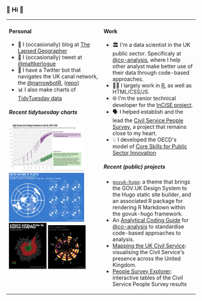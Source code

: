 ### :wave: Hi :wave:


<table>
<tr>
<td style="width:50%;" valign="top">

#### Personal

- :memo: I (occasionally) blog at [The Lapsed Geographer](https://lapsedgeographer.london/)
- :loudspeaker: I (occasionally) tweet at [@mattkerlogue](https://twitter.com/mattkerlogue)
- :robot: I have a Twitter bot that navigates the UK canal network, the [@narrowbotR](https://twitter.com/narrowbotR), ([repo](http://github.com/mattkerlogue/narrowbotR))
- :bar_chart: I also make charts of [TidyTuesday data](http://github.com/mattkerlogue/tidytuesday)

##### Recent tidytuesday charts
<img src="https://github.com/mattkerlogue/tidytuesday/raw/main/2021/2021-02-02_hbcu.png" width="200" />
<br />
<img src="https://github.com/mattkerlogue/tidytuesday/raw/main/2021/2021-01-26_plastics.png" width="200" />
<br />
<img src="https://github.com/mattkerlogue/tidytuesday/raw/main/2021/2021-01-19_kenya_census.png" width="100" />
<img src="https://github.com/mattkerlogue/tidytuesday/raw/main/2021/2021-01-12_tate_reasons_art_labelled.png" width="100" />

</td>
<td style="width:50%;" valign="top">

#### Work

- :classical_building: I'm a data scientist in the UK public sector. Specificaly at [@co-analysis](https://github.com/co-analysis), where I help other analyst make better use of their data through code-based approaches.
- :man_technologist: I largely work in [R](https://www.r-project.org), as well as HTML/CSS/JS.
- :globe_with_meridians: I'm the senior technical developer for the [InCiSE project](https://incise-project.github.io).
- :speaking_head: I helped establish and the lead the [Civil Service People Survey](https://www.gov.uk/government/collections/civil-service-people-survey-hub), a project that remains close to my heart.
- :bulb: I developed the OECD's model of [Core Skills for Public Sector Innovation](https://oecd-opsi.org/projects/innovation-skills/)

##### Recent (public) projects
- [`govuk-hugo`](https://co-analysis.github.io/govuk-hugo-demo/): a theme that brings the GOV.UK Design System to the Hugo static site builder, and an associated R package for rendering R Markdown within the govuk-hugo framework.
- An [Analytical Coding Guide](https://co-analysis.github.io/coding-guide/) for [@co-analysis](https://github.com/co-analysis/) to standardise code-based approaches to analysis.
- [Mapping the UK Civil Service](https://co-analysis.github.io/csmapping/): visualising the Civil Service's presence across the United Kingdom.
- [People Survey Explorer](https://co-analysis.github.io/people-survey-explorer/): interactive tables of the Civil Service People Survey results
</td>
</tr>
</table>
